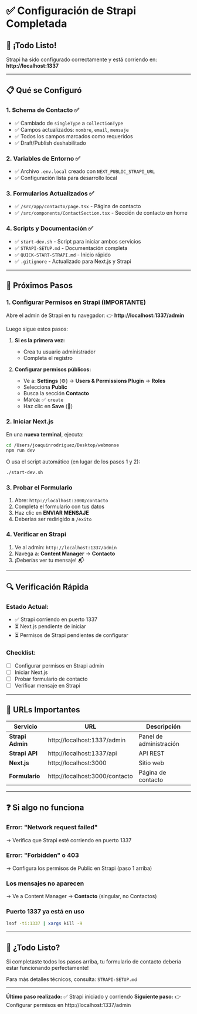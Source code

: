 # ✅ Configuración de Strapi Completada

## 🎉 ¡Todo Listo!

Strapi ha sido configurado correctamente y está corriendo en:
**http://localhost:1337**

---

## 📋 Qué se Configuró

### 1. Schema de Contacto ✅
- ✅ Cambiado de `singleType` a `collectionType`
- ✅ Campos actualizados: `nombre`, `email`, `mensaje`
- ✅ Todos los campos marcados como requeridos
- ✅ Draft/Publish deshabilitado

### 2. Variables de Entorno ✅
- ✅ Archivo `.env.local` creado con `NEXT_PUBLIC_STRAPI_URL`
- ✅ Configuración lista para desarrollo local

### 3. Formularios Actualizados ✅
- ✅ `/src/app/contacto/page.tsx` - Página de contacto
- ✅ `/src/components/ContactSection.tsx` - Sección de contacto en home

### 4. Scripts y Documentación ✅
- ✅ `start-dev.sh` - Script para iniciar ambos servicios
- ✅ `STRAPI-SETUP.md` - Documentación completa
- ✅ `QUICK-START-STRAPI.md` - Inicio rápido
- ✅ `.gitignore` - Actualizado para Next.js y Strapi

---

## 🚀 Próximos Pasos

### 1. Configurar Permisos en Strapi (IMPORTANTE)

Abre el admin de Strapi en tu navegador:
👉 **http://localhost:1337/admin**

Luego sigue estos pasos:

1. **Si es la primera vez:**
   - Crea tu usuario administrador
   - Completa el registro

2. **Configurar permisos públicos:**
   - Ve a: **Settings** (⚙️) → **Users & Permissions Plugin** → **Roles**
   - Selecciona **Public**
   - Busca la sección **Contacto**
   - Marca: ✅ `create`
   - Haz clic en **Save** (💾)

### 2. Iniciar Next.js

En una **nueva terminal**, ejecuta:

```bash
cd /Users/joaquinrodriguez/Desktop/webmonse
npm run dev
```

O usa el script automático (en lugar de los pasos 1 y 2):
```bash
./start-dev.sh
```

### 3. Probar el Formulario

1. Abre: `http://localhost:3000/contacto`
2. Completa el formulario con tus datos
3. Haz clic en **ENVIAR MENSAJE**
4. Deberías ser redirigido a `/exito`

### 4. Verificar en Strapi

1. Ve al admin: `http://localhost:1337/admin`
2. Navega a: **Content Manager** → **Contacto**
3. ¡Deberías ver tu mensaje! 📬

---

## 🔍 Verificación Rápida

### Estado Actual:
- ✅ Strapi corriendo en puerto 1337
- ⏳ Next.js pendiente de iniciar
- ⏳ Permisos de Strapi pendientes de configurar

### Checklist:
- [ ] Configurar permisos en Strapi admin
- [ ] Iniciar Next.js
- [ ] Probar formulario de contacto
- [ ] Verificar mensaje en Strapi

---

## 📝 URLs Importantes

| Servicio | URL | Descripción |
|----------|-----|-------------|
| **Strapi Admin** | http://localhost:1337/admin | Panel de administración |
| **Strapi API** | http://localhost:1337/api | API REST |
| **Next.js** | http://localhost:3000 | Sitio web |
| **Formulario** | http://localhost:3000/contacto | Página de contacto |

---

## ❓ Si algo no funciona

### Error: "Network request failed"
→ Verifica que Strapi esté corriendo en puerto 1337

### Error: "Forbidden" o 403
→ Configura los permisos de Public en Strapi (paso 1 arriba)

### Los mensajes no aparecen
→ Ve a Content Manager → **Contacto** (singular, no Contactos)

### Puerto 1337 ya está en uso
```bash
lsof -ti:1337 | xargs kill -9
```

---

## 🎯 ¿Todo Listo?

Si completaste todos los pasos arriba, tu formulario de contacto debería estar funcionando perfectamente!

Para más detalles técnicos, consulta: `STRAPI-SETUP.md`

---

**Último paso realizado:** ✅ Strapi iniciado y corriendo
**Siguiente paso:** 👉 Configurar permisos en http://localhost:1337/admin
